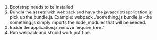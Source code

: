 1. Bootstrap needs to be installed
2. Bundle the assets with webpack and have the javascript/application.js pick up the bundle.js. 
   Example:  webpack ./something.js bundle.js
   -the something.js simply imports the node_modules that will be needed.
4. Inside the application.js remove 'require_tree .''
5. Run webpack and should work just fine.